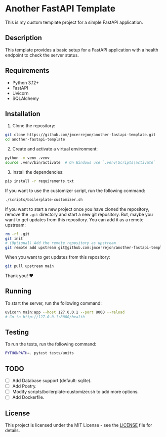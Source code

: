 # Another FastAPI Template

This is my custom template project for a simple FastAPI application.

## Description

This template provides a basic setup for a FastAPI application with a health endpoint to check the server status.

## Requirements

-   Python 3.12+
-   FastAPI
-   Uvicorn
-   SQLAlchemy

## Installation

1. Clone the repository:

```bash
git clone https://github.com/jmcerrejon/another-fastapi-template.git
cd another-fastapi-template
```

2. Create and activate a virtual environment:

```bash
python -m venv .venv
source .venv/bin/activate  # On Windows use `.venv\Scripts\activate`
```

3. Install the dependencies:

```bash
pip install -r requirements.txt
```

If you want to use the customizer script, run the following command:

```bash
./scripts/boilerplate-customizer.sh
```

If you want to start a new project once you have cloned the repository, remove the `.git` directory and start a new git repository. But, maybe you want to get updates from this repository. You can add it as a remote upstream:

```bash
rm -rf .git
git init
# (Optional) Add the remote repository as upstream
git remote add upstream git@github.com:jmcerrejon/another-fastapi-template.git
```

When you want to get updates from this repository:

```bash
git pull upstream main
```

Thank you! ❤️

## Running

To start the server, run the following command:

```bash
uvicorn main:app --host 127.0.0.1 --port 8000 --reload
# Go to http://127.0.0.1:8000/health
```

## Testing

To run the tests, run the following command:

```bash
PYTHONPATH=. pytest tests/units
```

## TODO

-   [ ] Add Database support (default: sqlite).
-   [ ] Add Poetry.
-   [ ] Modify scripts/boilerplate-customizer.sh to add more options.
-   [ ] Add Dockerfile.

## License

This project is licensed under the MIT License - see the [LICENSE](LICENSE) file for details.
